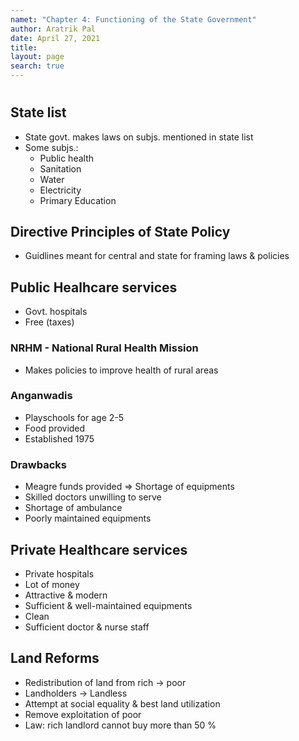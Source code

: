 ```yaml
---
namet: "Chapter 4: Functioning of the State Government"
author: Aratrik Pal
date: April 27, 2021
title:
layout: page
search: true
---
```

<h1></h1>

## State list
- State govt. makes laws on subjs. mentioned in state list
- Some subjs.:
    * Public health
    * Sanitation
    * Water
    * Electricity
    * Primary Education

## Directive Principles of State Policy
- Guidlines meant for central and state for framing laws & policies

## Public Healhcare services
- Govt. hospitals
- Free (taxes)

### NRHM - National Rural Health Mission
- Makes policies to improve health of rural areas

### Anganwadis
- Playschools for age 2-5
- Food provided
- Established 1975

### Drawbacks
- Meagre funds provided => Shortage of equipments
- Skilled doctors unwilling to serve
- Shortage of ambulance
- Poorly maintained equipments

## Private Healthcare services
- Private hospitals
- Lot of money
- Attractive & modern
- Sufficient & well-maintained equipments
- Clean
- Sufficient doctor & nurse staff

## Land Reforms
- Redistribution of land from rich -> poor
- Landholders -> Landless
- Attempt at social equality & best land utilization
- Remove exploitation of poor
- Law: rich landlord cannot buy more than 50 %

